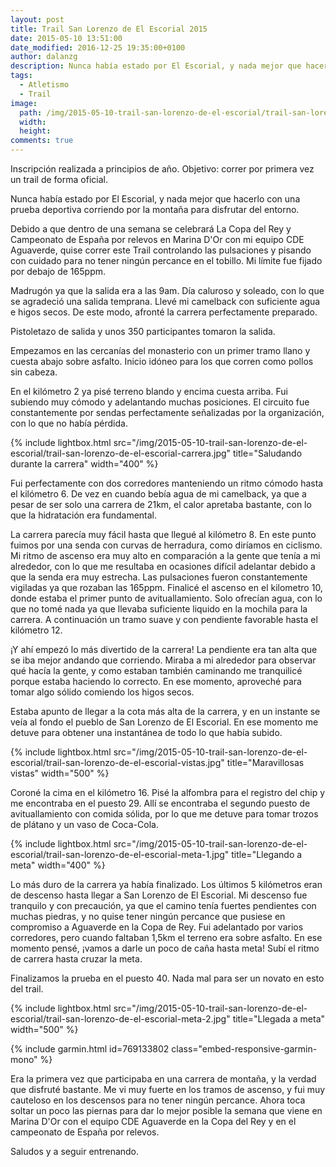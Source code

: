 ```yaml
---
layout: post
title: Trail San Lorenzo de El Escorial 2015
date: 2015-05-10 13:51:00
date_modified: 2016-12-25 19:35:00+0100
author: dalanzg
description: Nunca había estado por El Escorial, y nada mejor que hacerlo con una prueba deportiva corriendo por la montaña para disfrutar del entorno.
tags:
  - Atletismo
  - Trail
image:
  path: /img/2015-05-10-trail-san-lorenzo-de-el-escorial/trail-san-lorenzo-de-el-escorial-carrera.jpg
  width: 
  height: 
comments: true
---
```


Inscripción realizada a principios de año. Objetivo: correr por primera vez un trail de forma oficial.

Nunca había estado por El Escorial, y nada mejor que hacerlo con una prueba deportiva corriendo por la montaña para disfrutar del entorno.

Debido a que dentro de una semana se celebrará La Copa del Rey y Campeonato de España por relevos en Marina D'Or con mi equipo CDE Aguaverde, quise correr este Trail controlando las pulsaciones y pisando con cuidado para no tener ningún percance en el tobillo. Mi límite fue fijado por debajo de 165ppm.

Madrugón ya que la salida era a las 9am. Día caluroso y soleado, con lo que se agradeció una salida temprana. Llevé mi camelback con suficiente agua e higos secos. De este modo, afronté la carrera perfectamente preparado.

Pistoletazo de salida y unos 350 participantes tomaron la salida.

Empezamos en las cercanías del monasterio con un primer tramo llano y cuesta abajo sobre asfalto. Inicio idóneo para los que corren como pollos sin cabeza.

En el kilómetro 2 ya pisé terreno blando y encima cuesta arriba. Fui subiendo muy cómodo y adelantando muchas posiciones. El circuito fue constantemente por sendas perfectamente señalizadas por la organización, con lo que no había pérdida.

{% include lightbox.html src="/img/2015-05-10-trail-san-lorenzo-de-el-escorial/trail-san-lorenzo-de-el-escorial-carrera.jpg" title="Saludando durante la carrera" width="400" %}

Fui perfectamente con dos corredores manteniendo un ritmo cómodo hasta el kilómetro 6. De vez en cuando bebía agua de mi camelback, ya que a pesar de ser solo una carrera de 21km, el calor apretaba bastante, con lo que la hidratación era fundamental.

La carrera parecía muy fácil hasta que llegué al kilómetro 8. En este punto fuimos por una senda con curvas de herradura, como diríamos en ciclismo. Mi ritmo de ascenso era muy alto en comparación a la gente que tenía a mi alrededor, con lo que me resultaba en ocasiones difícil adelantar debido a que la senda era muy estrecha. Las pulsaciones fueron constantemente vigiladas ya que rozaban las 165ppm. Finalicé el ascenso en el kilometro 10, donde estaba el primer punto de avituallamiento. Solo ofrecían agua, con lo que no tomé nada ya que llevaba suficiente liquido en la mochila para la carrera. A continuación un tramo suave y con pendiente favorable hasta el kilómetro 12.

¡Y ahí empezó lo más divertido de la carrera! La pendiente era tan alta que se iba mejor andando que corriendo. Miraba a mi alrededor para observar qué hacía la gente, y como estaban también caminando me tranquilicé porque estaba haciendo lo correcto. En ese momento, aproveché para tomar algo sólido comiendo los higos secos.

Estaba apunto de llegar a la cota más alta de la carrera, y en un instante se veía al fondo el pueblo de San Lorenzo de El Escorial. En ese momento me detuve para obtener una instantánea de todo lo que había subido.

{% include lightbox.html src="/img/2015-05-10-trail-san-lorenzo-de-el-escorial/trail-san-lorenzo-de-el-escorial-vistas.jpg" title="Maravillosas vistas" width="500" %}

Coroné la cima en el kilómetro 16. Pisé la alfombra para el registro del chip y me encontraba en el puesto 29. Allí se encontraba el segundo puesto de avituallamiento con comida sólida, por lo que me detuve para tomar trozos de plátano y un vaso de Coca-Cola.

{% include lightbox.html src="/img/2015-05-10-trail-san-lorenzo-de-el-escorial/trail-san-lorenzo-de-el-escorial-meta-1.jpg" title="Llegando a meta" width="400" %}

Lo más duro de la carrera ya había finalizado. Los últimos 5 kilómetros eran de descenso hasta llegar a San Lorenzo de El Escorial. Mi descenso fue tranquilo y con precaución, ya que el camino tenía fuertes pendientes con muchas piedras, y no quise tener ningún percance que pusiese en compromiso a Aguaverde en la Copa de Rey. Fui adelantado por varios corredores, pero cuando faltaban 1,5km el terreno era sobre asfalto. En ese momento pensé, ¡vamos a darle un poco de caña hasta meta! Subí el ritmo de carrera hasta cruzar la meta.

Finalizamos la prueba en el puesto 40. Nada mal para ser un novato en esto del trail.

{% include lightbox.html src="/img/2015-05-10-trail-san-lorenzo-de-el-escorial/trail-san-lorenzo-de-el-escorial-meta-2.jpg" title="Llegada a meta" width="500" %}

{% include garmin.html id=769133802 class="embed-responsive-garmin-mono" %}

Era la primera vez que participaba en una carrera de montaña, y la verdad que disfruté bastante. Me vi muy fuerte en los tramos de ascenso, y fui muy cauteloso en los descensos para no tener ningún percance. Ahora toca soltar un poco las piernas para dar lo mejor posible la semana que viene en Marina D'Or con el equipo CDE Aguaverde en la Copa del Rey y en el campeonato de España por relevos.

Saludos y a seguir entrenando.
